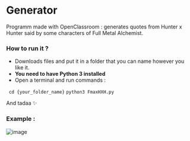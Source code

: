 # Generator

Programm made with OpenClassroom : generates quotes from Hunter x Hunter said by some characters of Full Metal Alchemist.


### How to run it ?

- Downloads files and put it in a folder that you can name however you like it.
- **You need to have Python 3 installed**
- Open a terminal and run commands : 

` cd {your_folder_name}`
` python3 FmaxHXH.py `

And tadaa ✨

### Example :

![image](https://user-images.githubusercontent.com/90464649/142177686-c407dd78-1b2f-45cc-929a-2a89f3172d26.png)

